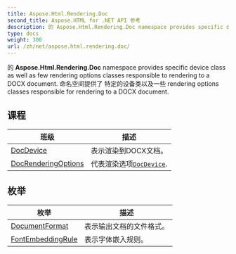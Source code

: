```yaml
---
title: Aspose.Html.Rendering.Doc
second_title: Aspose.HTML for .NET API 参考
description: 的 Aspose.Html.Rendering.Doc namespace provides specific device class as well as few rendering options classes responsible to rendering to a DOCX document. 命名空间提供了 特定的设备类以及一些 rendering options classes responsible for rendering to a DOCX document.
type: docs
weight: 300
url: /zh/net/aspose.html.rendering.doc/
---
```

的 **Aspose.Html.Rendering.Doc** namespace provides specific device class as well as few rendering options classes responsible to rendering to a DOCX document. 命名空间提供了 特定的设备类以及一些 rendering options classes responsible for rendering to a DOCX document.

## 课程

| 班级 | 描述 |
| --- | --- |
| [DocDevice](./docdevice/) | 表示渲染到DOCX文档。 |
| [DocRenderingOptions](./docrenderingoptions/) | 代表渲染选项[`DocDevice`](../aspose.html.rendering.doc/docdevice/). |
## 枚举

| 枚举 | 描述 |
| --- | --- |
| [DocumentFormat](./documentformat/) | 表示输出文档的文件格式。 |
| [FontEmbeddingRule](./fontembeddingrule/) | 表示字体嵌入规则。 |


